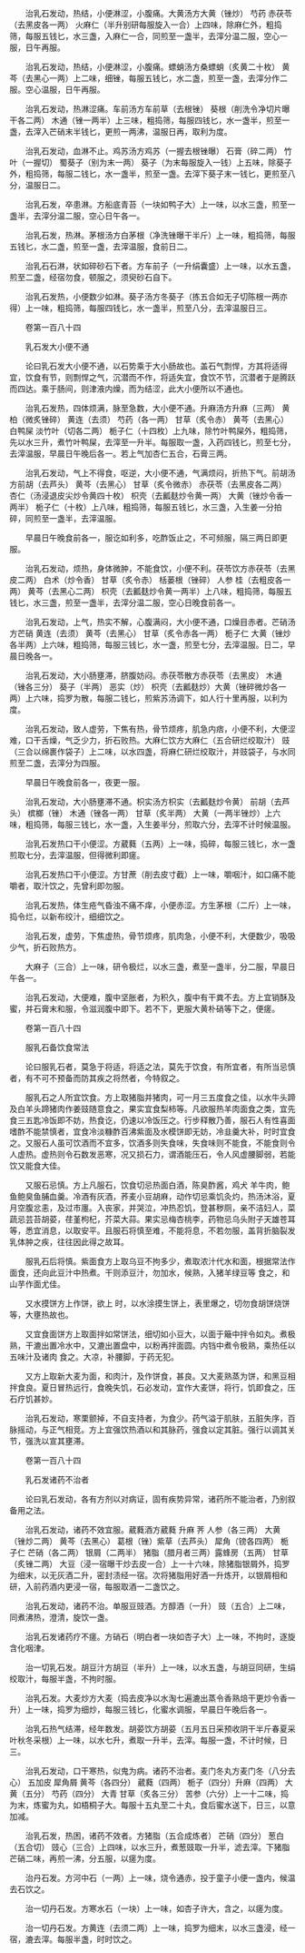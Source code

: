<!-- { "loadSidebar": true } -->
　　治乳石发动，热结，小便淋涩，小腹痛。大黄汤方大黄（锉炒） 芍药 赤茯苓（去黑皮各一两） 火麻仁（半升别研每服旋入一合）上四味，除麻仁外，粗捣筛，每服五钱匕，水三盏，入麻仁一合，同煎至一盏半，去滓分温二服，空心一服，日午再服。

　　治乳石发动，热结，小便淋涩，小腹痛。螵蛸汤方桑螵蛸（炙黄二十枚） 黄芩（去黑心一两）上二味，细锉，每服五钱匕，水二盏，煎至一盏，去滓分作二服。空心温服，日午再服。

　　治乳石发动，热淋涩痛。车前汤方车前草（去根锉） 葵根（削洗令净切片曝干各二两） 木通（锉一两半）上三味，粗捣筛，每服四钱匕，水一盏半，煎至一盏，去滓入芒硝末半钱匕，更煎一两沸，温服日再，取利为度。

　　治乳石发动，血淋不止。鸡苏汤方鸡苏（一握去根锉曝） 石膏（碎二两） 竹叶（一握切） 蜀葵子（别为末一两） 葵子（为末每服旋入一钱）上五味，除葵子外，粗捣筛，每服二钱匕，水一盏半，煎至一盏。去滓下葵子末一钱匕，更煎至八分，温服日二。

　　治乳石发，卒患淋。方船底青苔（一块如鸭子大）上一味，以水三盏，煎至一盏半，去滓分温二服，空心日午各一。

　　治乳石发，热淋。茅根汤方白茅根（净洗锉曝干半斤）上一味，粗捣筛，每服五钱匕，水二盏，煎至一盏，去滓温服，食前日二。

　　治乳石石淋，状如碎砂石下者。方车前子（一升绢囊盛）上一味，以水五盏，煎至二盏，经宿勿食，顿服之，须臾砂石自下。

　　治乳石发热，小便数少如淋。葵子汤方冬葵子（拣五合如无子切陈根一两亦得）上一味，粗捣筛，每服四钱匕，水一盏半，煎至八分，去滓温服日三。

　　卷第一百八十四

　　乳石发大小便不通

　　论曰乳石发大小便不通，以石势乘于大小肠故也。盖石气剽悍，方其将适得宜，饮食有节，则剽悍之气，沉潜而不作，将适失宜，食饮不节，沉潜者于是腾跃而四达。乘于肠间，则津液内燥，而为结涩，此大小便所以不通也。

　　治乳石发热，四体烦满，脉至急数，大小便不通。升麻汤方升麻（三两） 黄柏（微炙锉碎） 黄连（去须） 芍药（各一两） 甘草（炙令赤） 黄芩（去黑心） 白鸭屎 淡竹叶（切各二两） 栀子仁（十四枚）上九味，除竹叶鸭屎外，粗捣筛，先以水三升，煮竹叶鸭屎，去滓至一升半。每服取一盏，入药四钱匕，煎至七分，去滓温服，早晨日午晚后各一。若上气加杏仁五合，石膏三两。

　　治乳石发动，气上不得食，呕逆，大小便不通，气满烦闷，折热下气。前胡汤方前胡（去芦头） 黄芩（去黑心） 甘草（炙令微赤） 赤茯苓（去黑皮各二两） 杏仁（汤浸退皮尖炒令黄四十枚） 枳壳（去瓤麸炒令黄一两） 大黄（锉炒令香一两半） 栀子仁（十枚）上八味，粗捣筛，每服五钱匕，水三盏，入生姜一分拍碎，同煎至一盏半，去滓温服。

　　早晨日午晚食前各一，服讫如利多，吃酢饭止之，不可频服，隔三两日即更服。

　　治乳石发动，烦热，身体微肿，不能食饮，小便不利。茯苓饮方赤茯苓（去黑皮二两） 白术（炒令香） 甘草（炙令赤） 栝蒌根（锉碎） 人参 桂（去粗皮各一两） 黄芩（去黑心二两） 枳壳（去瓤麸炒令黄一两半）上八味，粗捣筛，每服五钱匕，水三盏，煎至一盏半，去滓分温二服，空心日晚食前各一。

　　治乳石发动，上气，热实不解，心腹满闷，大小便不通，口燥目赤者。芒硝汤方芒硝 黄连（去须） 黄芩（去黑心） 甘草（炙令赤各一两） 栀子仁 大黄（锉炒各半两）上六味，粗捣筛，每服三钱匕，水一盏，煎至七分，去滓温服。日二，早晨日晚各一。

　　治乳石发动，大小肠壅滞，脐腹妨闷。赤茯苓散方赤茯苓（去黑皮） 木通（锉各三分） 葵子（半两） 恶实（炒） 枳壳（去瓤麸炒）大黄（锉碎微炒各一两）上六味，捣罗为散，每服二钱匕，煎紫苏汤调下，如人行十里再服，以利为度。

　　治乳石发动，致人虚劳，下焦有热，骨节烦疼，肌急内痞，小便不利，大便涩难，口干舌燥，气乏少力，折石败热。大麻仁饮方大麻仁（五合研烂绞取汁） 豉（三合以绵裹作袋子）上二味，以水四盏，将麻仁研烂绞取汁，并豉袋子，与水同煎至二盏，去滓分为四服。

　　早晨日午晚食前各一，夜更一服。

　　治乳石发动，大小肠壅滞不通。枳实汤方枳实（去瓤麸炒令黄） 前胡（去芦头） 槟榔（锉） 木通（锉各一两） 甘草（炙半两） 大黄（一两半锉炒）上六味，粗捣筛，每服三钱匕，水一盏，入生姜半分，煎取六分，去滓不计时候温服。

　　治乳石发热口干小便涩。方葳蕤（五两）上一味，捣碎，每服三钱匕，水一盏煎取七分，去滓温服，但得微利即瘥。

　　治乳石发热口干小便涩。方甘蔗（削去皮寸截）上一味，嚼咽汁，如口痛不能嚼者，取汁饮之，先曾利即勿服。

　　治乳石发热，体生疮气昏浊不痛不痒，小便赤涩。方生茅根（二斤）上一味，捣令烂，以新布绞汁，细细饮之。

　　治乳石发，虚劳，下焦虚热，骨节烦疼，肌肉急，小便不利，大便数少，吸吸少气，折石败热方。

　　大麻子（三合）上一味，研令极烂，以水三盏，煮至一盏半，分二服，早晨日午各一。

　　治乳石发动，大便难，腹中坚胀者，为积久，腹中有干粪不去。方上宜销酥及蜜，并石膏末和服，令滋润腹中即下。若不下，更服大黄朴硝等下之，便瘥。

　　卷第一百八十四

　　服乳石备饮食常法

　　论曰服乳石者，莫急于将适，将适之法，莫先于饮食，有所宜者，有所当忌慎者，有不可不预备而防其疾之将然者，今特叙之。

　　服乳石之人所宜饮食。方上取猪脂并猪肉，可一月三五度食之佳，以水牛头蹄及白羊头蹄猪肉作姜豉随意食之，果实宜食梨柿等。凡欲服热羊肉面食之类，宜先食三五匙冷饭即不妨，热食讫，仍速以冷饭压之。行步释散乃善，服石人有性喜面嗜酢不能禁慎者，宜食冷淡糠酢百沸紫面及水模饼即无妨，冷韭羹大补，时时宜食之。又服石人虽可饮酒而不宜多，饮酒多则失食味，失食味则不能食，不能食则令人虚热。虚热则令石数发恶寒，况又损石力，谓酒能压石，令人风虚腰脚弱，若能饮又能食大佳。

　　又服石忌慎。方上凡服石，饮食切忌热面白酒，陈臭酢酱，鸡犬 羊牛肉，鲍鱼鲍臭鱼脯血羹。冷酒有灰酒，荞麦小豆胡麻，动作切忌乘饥灸灼，热汤沐浴，夏月空腹忿恚，及过市廛。入丧家，并哭泣，冲热忍饥，登甚秽厕，亲不洁妇人，菜蔬忌芸苔胡荽，荏堇枸杞，芥菜大蒜。果实忌梅杏桃李，药物忌乌头附子天雄苍耳等，悉宜消息，以取安平。且服石将慎至难，不能将息，不若勿服，盖背折脑裂发乳体肿之疾，往往因此得之故耳。

　　服乳石后将慎。紫面食方上取乌豆不拘多少，煮取浓汁代水和面，根据常法作面食，还向此豆汁中热煮。干则添豆汁，勿加水，候熟，入猪羊绿豆等 食之，和山芋作面尤佳。

　　又水摸饼方上作饼，欲上 时，以水涂摸生饼上，表里爆之，切勿食胡饼烧饼等，大壅热故也。

　　又宜食面饼方上取面拌如常饼法，细切如小豆大，以面于簸中拌令如丸。煮极熟，干漉出置冷水中，又漉出置盘中，以粉再拌面圆。内铛中煮令极熟，乘热任以五味汁及诸肉 食之。大凉，补腰脚，于药无犯。

　　又方上取新大麦为面，和肉汁，及作饼食，甚良。又大麦熟蒸为饼，和黑豆相拌食良。夏日冒热远行，食晚失饥，石必发动，宜作大麦饼，将行，饥即食之，压石疗饥甚妙。

　　治乳石发动，寒栗颤掉，不自支持者，为食少。药气溢于肌肤，五脏失序，百脉摇动，与正气相竞。方上宜强饮热酒以和其脉药，强食以定其脏。强行以调其关节，强洗以宣其壅滞。

　　卷第一百八十四

　　乳石发诸药不治者

　　论曰乳石发动，各有方剂以对病证，固有疾势异常，诸药所不能治者，乃别叙备用之法。

　　治乳石发动，诸药不效宜服。葳蕤酒方葳蕤 升麻 荠 人参（各三两） 大黄（锉炒二两） 黄芩（去黑心） 葛根（锉）紫草（去芦头） 犀角（镑各四两） 栀子仁 芒硝（各二两） 银屑（二两半） 猪脂（腊月者三两）露蜂房（五两） 甘草（炙锉二两） 大豆（浸一宿曝干炒去皮一合）上一十六味，除猪脂银屑外，捣罗为细末，以无灰酒二升，密封渍经一宿。次将猪脂用好酒一升炼开，以银屑相和研，入前药酒内更浸一宿，每服取酒一二盏饮之。

　　治乳石发动，诸药不治。单服豆豉酒。方醇酒（一升） 豉（五合）上二味，同煮沸热，澄清，旋饮一盏。

　　治乳石发诸药疗不瘥。方硝石（明白者一块如杏子大）上一味，不拘时，逐旋含化咽津。

　　治一切乳石发。胡豆汁方胡豆（半升）上一味，以水五盏，与胡豆同研，生绢绞取汁，每服半盏，不拘时服。

　　治乳石发。大麦炒方大麦（捣去皮净以水淘七遍漉出蒸令香熟焙干更炒令香一升）上一味，捣罗为细炒，每服三钱匕，化蜜水调服，早晨日午晚后各一。

　　治乳石热气结滞，经年数发。胡荽饮方胡荽（五月五日采预收阴干半斤春夏采叶秋冬采根）上一味，以水七升，煮取一升半，去滓。每服一盏，不计时候，日三。

　　治乳石发动，口干寒热，似鬼为病。诸药不治者。麦门冬丸方麦门冬（八分去心） 五加皮 犀角屑 黄芩（各四分） 葳蕤（四两） 栀子（四分）升麻（四两） 大黄（五分） 芍药（四分） 大青 甘草（炙各三分） 苦参（六分）上一十二味，捣为末，炼蜜为丸，如梧桐子大。每服十五丸至二十丸，食后蜜水送下，日三，以意加减。

　　治乳石发，热困，诸药不效者。方猪脂（五合成炼者） 芒硝（四分） 葱白（五合切） 豉心（三合）上四味，以水三升，煮葱豉取一升半，滤去滓。下猪脂芒硝二味，再煎一沸，分五服，以瘥为度。

　　治丹石发。方河中石（一两）上一味，烧令通赤，投于童子小便一盏内，候温去石饮之。

　　治一切丹石发。方寒水石（一块）上一味，如杏子许大，含之，以瘥为度。

　　治一切丹石发。方黄连（去须二两）上一味，捣罗为细末，以水三盏浸，经一宿，漉去滓。每服半盏，时时饮之。

